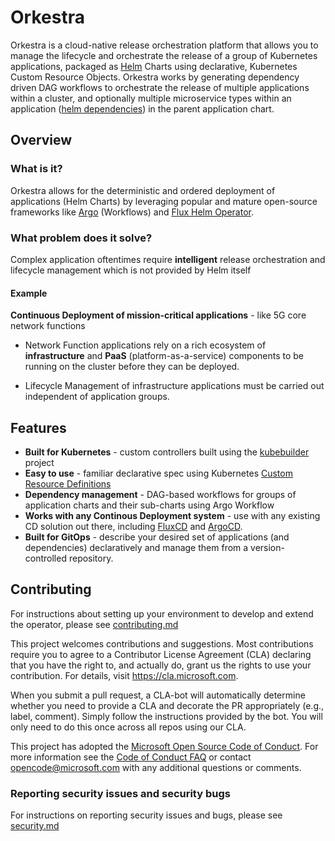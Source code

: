 # Orkestra

Orkestra is a cloud-native release orchestration platform that allows you to manage the lifecycle and orchestrate the release of a group of Kubernetes applications, packaged as [Helm](https://helm.sh/) Charts using declarative, Kubernetes Custom Resource Objects.
Orkestra works by generating dependency driven DAG workflows to orchestrate the release of multiple applications within a cluster, and optionally multiple microservice types within an application ([helm dependencies](https://helm.sh/docs/helm/helm_dependency/)) in the parent application chart.

## Overview

### What is it?

Orkestra allows for the deterministic and ordered deployment of applications (Helm Charts) by leveraging popular and mature open-source frameworks like [Argo](https://argoproj.github.io/argo/) (Workflows) and [Flux Helm Operator](https://github.com/fluxcd/helm-operator).

### What problem does it solve?

Complex application oftentimes require **intelligent** release orchestration and lifecycle management which is not provided by Helm itself

#### Example

**Continuous Deployment of mission-critical applications** - like 5G core network functions

- Network Function applications rely on a rich ecosystem of **infrastructure** and **PaaS** (platform-as-a-service) components to be running on the cluster before they can be deployed.

- Lifecycle Management of infrastructure applications must be carried out independent of application groups.

## Features

- **Built for Kubernetes** - custom controllers built using the [kubebuilder](https://github.com/kubernetes-sigs/kubebuilder) project
- **Easy to use** - familiar declarative spec using Kubernetes [Custom Resource Definitions](https://kubernetes.io/docs/concepts/extend-kubernetes/api-extension/custom-resources/)
- **Dependency management** - DAG-based workflows for groups of application charts and their sub-charts using Argo Workflow
- **Works with any Continous Deployment system** - use with any existing CD solution out there, including [FluxCD](https://fluxcd.io/) and [ArgoCD](https://argoproj.github.io/argo-cd/).
- **Built for GitOps** - describe your desired set of applications (and dependencies) declaratively and manage them from a version-controlled repository.

## Contributing

For instructions about setting up your environment to develop and extend the operator, please see
[contributing.md](https://github.com/azure/orkestra/blob/main/docs/CONTRIBUTING.md)

This project welcomes contributions and suggestions.  Most contributions require you to agree to a
Contributor License Agreement (CLA) declaring that you have the right to, and actually do, grant us
the rights to use your contribution. For details, visit https://cla.microsoft.com.

When you submit a pull request, a CLA-bot will automatically determine whether you need to provide
a CLA and decorate the PR appropriately (e.g., label, comment). Simply follow the instructions
provided by the bot. You will only need to do this once across all repos using our CLA.

This project has adopted the [Microsoft Open Source Code of Conduct](https://opensource.microsoft.com/codeofconduct/).
For more information see the [Code of Conduct FAQ](https://opensource.microsoft.com/codeofconduct/faq/) or
contact [opencode@microsoft.com](mailto:opencode@microsoft.com) with any additional questions or comments.

### Reporting security issues and security bugs

For instructions on reporting security issues and bugs, please see [security.md](https://github.com/Azure/Orkestra/blob/main/SECURITY.md)
